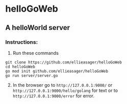 # helloGoWeb

## A helloWorld server

### Instructions:

1. Run these commands
```
git clone https://github.com/ellieasager/helloGoWeb
cd helloGoWeb
go mod init github.com/ellieasager/helloGoWeb
go run server/server.go
```

2. In the browser go to `http://127.0.0.1:9000/` or `http://127.0.0.1:9000/hello/golang` for text or to `http://127.0.0.1:9000/error` for error.
